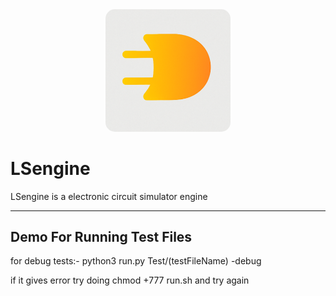 <div align="center">
    <img src="lsengine_icon.png" alt="LSengine Logo" style="width: 200px; height: auto; border-radius: 15px;">
</div>


# LSengine
LSengine is a electronic circuit simulator engine

---------------------------
Demo For Running Test Files
---------------------------

for debug tests:-
python3 run.py Test/(testFileName) -debug

if it gives error 
try doing
 chmod +777 run.sh
and try again

